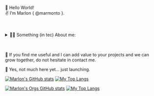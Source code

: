 
👋 Hello World! <br />
✌️  I’m Marlon { @marmonto }.

<br />
<br />

<details>
  <summary>👨‍🚀 Something (in tec) About me:</summary>
  
  <details>
    <p>
    <summary>⌛ In my beginnings at Tec, C# .Net, Java, JavaScript, T-SQL, and UML made me a Developer. </summary>
    I spent time on requirements, architectures, testing, and deep communication between clients and teams to code.  <br />
    I moved to IT, beeing in charge of Windows and Linux Servers, security and networking. <br />
    I learned a lot, specially in HA-DR with clustering, backup strategies, storage management and virtualization with Hyper-V and VMWare. <br />
    I soon started as Database Administrator by accident, taking advange of my knowledge from my Dev days. <br />
    I was able to learn, design, apply, coordinate, monitor, scale, update-upgrade, refactor, and improve database infrastructures for different companies. <br />
    Combine my knowledge in Dev, Sec, and Ops to build and scale infrastructures. <br />
    </p>
  </details>

  <br />
  <br />
  
  <p>
  🤯 Each company, project, and team challenged me.  <br />
  I have been able to learn and differentiate myself by having the support of collegues and leaders, projecting myself to become a better engineer, a team player and a team leader. <br />
  </p>
  
  <p>
  🔥 I’m interested in: <br />
  , SLCD, DevSecOps + DataOps / DatabaseOps, CyberSecurity <br />
  , Data and Database Architecture, Design, Development, Release, and Administration <br />
  __: Database engines such as SQL Server, PostgreSQL, Oracle, MongoDB, neo4j, redist <br />
  , Automation: Shell (PowerShell), Pipelines <br />
  , Azure DevOps - Azure Architecture and Design <br />
  , Windows/Linux Server, Networking <br />
  </p>
  
  <p>
  🧠 I have expanded farther than technical stuff, my curiosity lead me to learn about: <br />
  , Agile: Scrum + DevOps <br />
  , CMMI, PMI-PMP, <br />
  , DAMA <br />
  , Service Design, Design Thinking, UX/UI <br />
  </p>
  
  <p>
  🕵️ I am currently playing with tools, tecnologies and codes: <br />
  , Python for dev and data <br />
  , Rust for dev and "hard" coding <br />
  , Go for dev and automation <br />
  , Flutter for UI/UX <br />
  , practicing Git - GitHub <br />
  , Docker, Windows/Linux + Virtualization Recap.  <br />
  and <br />
  , Languages: English, German and French.
  </p>

</details>

<br />
<br />

<p>
🌱 If you find me useful and I can add value to your projects and we can grow together, do not hesitate in contact me.
</p>



🚀 Yes, not much here yet... just launching.


[![Marlon's GitHub stats](https://github-readme-stats.vercel.app/api?username=marmonto&theme=transparent&show_icons=true&custom_title=marmonto.GitHub.Stats)](https://github.com/anuraghazra/github-readme-stats)
[![My Top Langs](https://github-readme-stats.vercel.app/api/top-langs/?username=marmonto&theme=transparent&layout=compact)](https://github.com/anuraghazra/github-readme-stats)

[![Marlon's Orgs GitHub stats](https://github-readme-stats.vercel.app/api?username=marmonto&include_orgs=true&orgs=recodingcore&custom_title=marmonto.Orgs.Stats&theme=transparent&show_icons=true)](https://github.com/anuraghazra/github-readme-stats)
[![My Top Langs](https://github-readme-stats.vercel.app/api/top-langs/?username=marmonto&include_orgs=true&orgs=recodingcore&theme=transparent&layout=compact)](https://github.com/anuraghazra/github-readme-stats)
